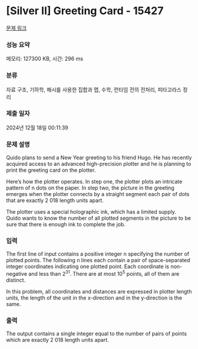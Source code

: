 # [Silver II] Greeting Card - 15427 

[문제 링크](https://www.acmicpc.net/problem/15427) 

### 성능 요약

메모리: 127300 KB, 시간: 296 ms

### 분류

자료 구조, 기하학, 해시를 사용한 집합과 맵, 수학, 런타임 전의 전처리, 피타고라스 정리

### 제출 일자

2024년 12월 18일 00:11:39

### 문제 설명

<p>Quido plans to send a New Year greeting to his friend Hugo. He has recently acquired access to an advanced high-precision plotter and he is planning to print the greeting card on the plotter.</p>

<p>Here’s how the plotter operates. In step one, the plotter plots an intricate pattern of n dots on the paper. In step two, the picture in the greeting emerges when the plotter connects by a straight segment each pair of dots that are exactly 2 018 length units apart.</p>

<p>The plotter uses a special holographic ink, which has a limited supply. Quido wants to know the number of all plotted segments in the picture to be sure that there is enough ink to complete the job.</p>

### 입력 

 <p>The first line of input contains a positive integer n specifying the number of plotted points. The following n lines each contain a pair of space-separated integer coordinates indicating one plotted point. Each coordinate is non-negative and less than 2<sup>31</sup>. There are at most 10<sup>5</sup> points, all of them are distinct.</p>

<p>In this problem, all coordinates and distances are expressed in plotter length units, the length of the unit in the x-direction and in the y-direction is the same.</p>

### 출력 

 <p>The output contains a single integer equal to the number of pairs of points which are exactly 2 018 length units apart.</p>

